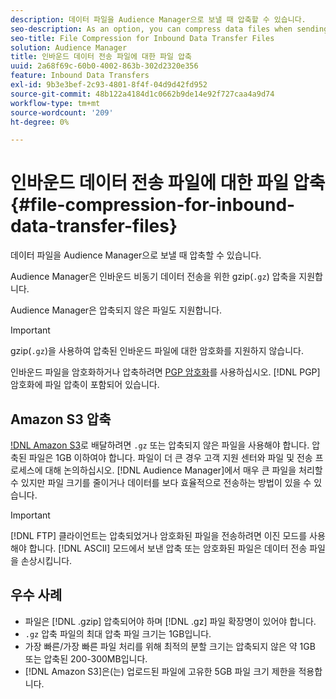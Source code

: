 ```yaml
---
description: 데이터 파일을 Audience Manager으로 보낼 때 압축할 수 있습니다.
seo-description: As an option, you can compress data files when sending them to Audience Manager.
seo-title: File Compression for Inbound Data Transfer Files
solution: Audience Manager
title: 인바운드 데이터 전송 파일에 대한 파일 압축
uuid: 2a68f69c-60b0-4002-863b-302d2320e356
feature: Inbound Data Transfers
exl-id: 9b3e3bef-2c93-4801-8f4f-04d9d42fd952
source-git-commit: 48b122a4184d1c0662b9de14e92f727caa4a9d74
workflow-type: tm+mt
source-wordcount: '209'
ht-degree: 0%

---
```


# 인바운드 데이터 전송 파일에 대한 파일 압축{#file-compression-for-inbound-data-transfer-files}

데이터 파일을 Audience Manager으로 보낼 때 압축할 수 있습니다.

<!-- inbound-file-compression.xml -->

Audience Manager은 인바운드 비동기 데이터 전송을 위한 gzip(`.gz`) 압축을 지원합니다.

Audience Manager은 압축되지 않은 파일도 지원합니다.

>[!IMPORTANT]
>
>gzip(`.gz`)을 사용하여 압축된 인바운드 파일에 대한 암호화를 지원하지 않습니다.
>
>인바운드 파일을 암호화하거나 압축하려면 [PGP 암호화](../../../integration/sending-audience-data/batch-data-transfer-explained/inbound-file-encryption.md)를 사용하십시오. [!DNL PGP] 암호화에 파일 압축이 포함되어 있습니다.

## Amazon S3 압축

[!DNL Amazon S3](으)로 배달하려면 `.gz` 또는 압축되지 않은 파일을 사용해야 합니다. 압축된 파일은 1GB 이하여야 합니다. 파일이 더 큰 경우 고객 지원 센터와 파일 및 전송 프로세스에 대해 논의하십시오. [!DNL Audience Manager]에서 매우 큰 파일을 처리할 수 있지만 파일 크기를 줄이거나 데이터를 보다 효율적으로 전송하는 방법이 있을 수 있습니다.

>[!IMPORTANT]
>
>[!DNL FTP] 클라이언트는 압축되었거나 암호화된 파일을 전송하려면 이진 모드를 사용해야 합니다. [!DNL ASCII] 모드에서 보낸 압축 또는 암호화된 파일은 데이터 전송 파일을 손상시킵니다.

## 우수 사례

* 파일은 [!DNL .gzip] 압축되어야 하며 [!DNL .gz] 파일 확장명이 있어야 합니다.
* `.gz` 압축 파일의 최대 압축 파일 크기는 1GB입니다.
* 가장 빠른/가장 빠른 파일 처리를 위해 최적의 분할 크기는 압축되지 않은 약 1GB 또는 압축된 200-300MB입니다.
* [!DNL Amazon S3]은(는) 업로드된 파일에 고유한 5GB 파일 크기 제한을 적용합니다.
